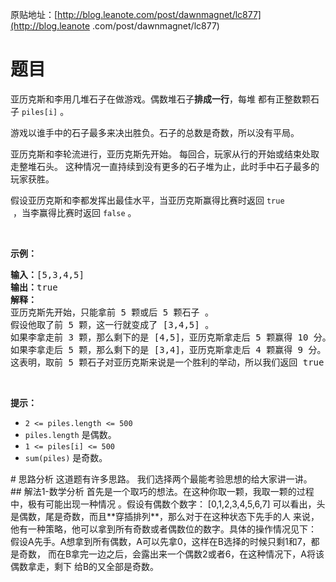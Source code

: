 原贴地址：[http://blog.leanote.com/post/dawnmagnet/lc877](http://blog.leanote
.com/post/dawnmagnet/lc877)
# 题目
<p>亚历克斯和李用几堆石子在做游戏。偶数堆石子<strong>排成一行</strong>，每堆
都有正整数颗石子&nbsp;<code>piles[i]</code>&nbsp;。</p>
<p>游戏以谁手中的石子最多来决出胜负。石子的总数是奇数，所以没有平局。</p>
<p>亚历克斯和李轮流进行，亚历克斯先开始。 
每回合，玩家从行的开始或结束处取走整堆石头。 
这种情况一直持续到没有更多的石子堆为止，此时手中石子最多的玩家获胜。</p>
<p>假设亚历克斯和李都发挥出最佳水平，当亚历克斯赢得比赛时返回&nbsp;<code>true
</code>&nbsp;，当李赢得比赛时返回&nbsp;<code>false</code>&nbsp;。</p>
<p>&nbsp;</p>
<p><strong>示例：</strong></p>
<pre><strong>输入：</strong>[5,3,4,5]
<strong>输出：</strong>true
<strong>解释：</strong>
亚历克斯先开始，只能拿前 5 颗或后 5 颗石子 。
假设他取了前 5 颗，这一行就变成了 [3,4,5] 。
如果李拿走前 3 颗，那么剩下的是 [4,5]，亚历克斯拿走后 5 颗赢得 10 分。
如果李拿走后 5 颗，那么剩下的是 [3,4]，亚历克斯拿走后 4 颗赢得 9 分。
这表明，取前 5 颗石子对亚历克斯来说是一个胜利的举动，所以我们返回 true 。
</pre>
<p>&nbsp;</p>
<p><strong>提示：</strong></p>
<ul>
    <li><code>2 &lt;= piles.length &lt;= 500</code></li>
    <li><code>piles.length</code> 是偶数。</li>
    <li><code>1 &lt;= piles[i] &lt;= 500</code></li>
    <li><code>sum(piles)</code>&nbsp;是奇数。</li>
</ul>
# 思路分析
这道题有许多思路。
我们选择两个最能考验思想的给大家讲一讲。
## 解法1-数学分析
首先是一个取巧的想法。在这种你取一颗，我取一颗的过程中，极有可能出现一种情况
。假设有偶数个数字：
[0,1,2,3,4,5,6,7]
可以看出，头是偶数，尾是奇数，而且**穿插排列**，那么对于在这种状态下先手的人
来说，他有一种策略，他可以拿到所有奇数或者偶数位的数字。具体的操作情况见下：
假设A先手。A想拿到所有偶数，A可以先拿0，这样在B选择的时候只剩1和7，都是奇数，
而在B拿完一边之后，会露出来一个偶数2或者6，在这种情况下，A将该偶数拿走，剩下
给B的又全部是奇数。